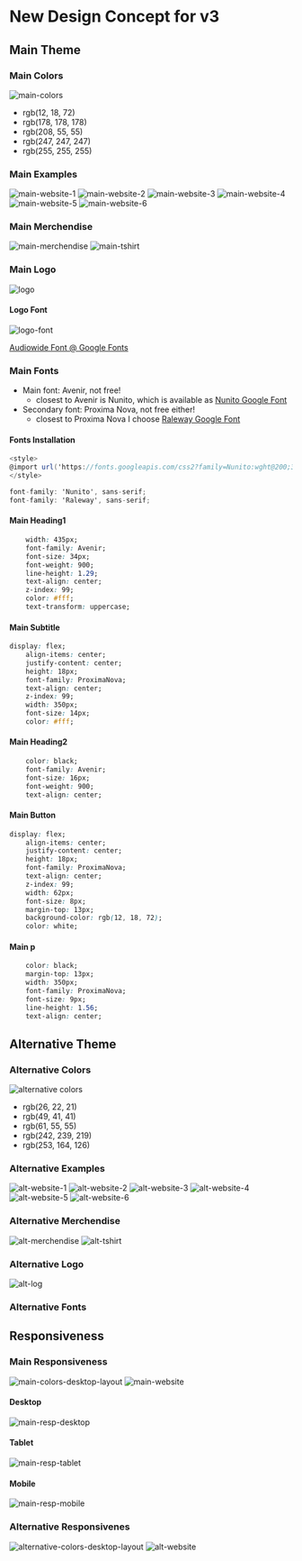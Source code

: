 # New Design Concept for v3

<!-- [Wix Editor Url](https://www.wix.com/logo/maker/esh/zoe-editor?industry=%7B%22industry%22%3A%223d95f5101a3e882ac54beba2_a28c5e5ea1945e5fa4ca1728_portfolio%22%2C%22isCustom%22%3Afalse%7D&tags=creative%2Cmodern&selectedWebsiteId=3&logoId=c8caec57-43ad-442a-8851-771896c38b0e&logoPurpose=website&referralAdditionalInfo=arenaSplitPage) -->

## Main Theme

### Main Colors

![main-colors](main-colors.png)

- rgb(12, 18, 72)
- rgb(178, 178, 178)
- rgb(208, 55, 55)
- rgb(247, 247, 247)
- rgb(255, 255, 255)

### Main Examples

![main-website-1](main-website-1.png)
![main-website-2](main-website-2.png)
![main-website-3](main-website-3.png)
![main-website-4](main-website-4.png)
![main-website-5](main-website-5.png)
![main-website-6](main-website-6.png)

### Main Merchendise

![main-merchendise](main-merchendise.png)
![main-tshirt](main-shirt.png)

### Main Logo

![logo](main-logo-400x400.png)

#### Logo Font

![logo-font](logo-font.jpeg)

[Audiowide Font @ Google Fonts](https://fonts.google.com/specimen/Audiowide?utm_source=fontsNinja&utm_medium=browserExtension&utm_campaign=foundryLinkAction)

### Main Fonts

- Main font: Avenir, not free!
  - closest to Avenir is Nunito, which is available as [Nunito Google Font](https://fonts.google.com/specimen/Nunito?query=nunito)
- Secondary font: Proxima Nova, not free either!
  - closest to Proxima Nova I choose [Raleway Google Font](https://fonts.google.com/specimen/Raleway)

#### Fonts Installation

```cs
<style>
@import url('https://fonts.googleapis.com/css2?family=Nunito:wght@200;300;400;600;700;800;900&family=Raleway:wght@100;200;300;400;600;800&display=swap');
</style>

font-family: 'Nunito', sans-serif;
font-family: 'Raleway', sans-serif;
```

#### Main Heading1

```css
    width: 435px;
    font-family: Avenir;
    font-size: 34px;
    font-weight: 900;
    line-height: 1.29;
    text-align: center;
    z-index: 99;
    color: #fff;
    text-transform: uppercase;
```

#### Main Subtitle

```css
display: flex;
    align-items: center;
    justify-content: center;
    height: 18px;
    font-family: ProximaNova;
    text-align: center;
    z-index: 99;
    width: 350px;
    font-size: 14px;
    color: #fff;
```

#### Main Heading2

```css
    color: black;
    font-family: Avenir;
    font-size: 16px;
    font-weight: 900;
    text-align: center;
```

#### Main Button

```css
display: flex;
    align-items: center;
    justify-content: center;
    height: 18px;
    font-family: ProximaNova;
    text-align: center;
    z-index: 99;
    width: 62px;
    font-size: 8px;
    margin-top: 13px;
    background-color: rgb(12, 18, 72);
    color: white;
```

#### Main p

```css
    color: black;
    margin-top: 13px;
    width: 350px;
    font-family: ProximaNova;
    font-size: 9px;
    line-height: 1.56;
    text-align: center;
```

## Alternative Theme

### Alternative Colors

![alternative colors](alternative-colors.png)

- rgb(26, 22, 21)
- rgb(49, 41, 41)
- rgb(61, 55, 55)
- rgb(242, 239, 219)
- rgb(253, 164, 126)

### Alternative Examples

![alt-website-1](alt-website-1.png)
![alt-website-2](alt-website-2.png)
![alt-website-3](alt-website-3.png)
![alt-website-4](alt-website-4.png)
![alt-website-5](alt-website-5.png)
![alt-website-6](alt-website-6.png)

### Alternative Merchendise

![alt-merchendise](alt-merchendise.png)
![alt-tshirt](alt-shirt.png)

### Alternative Logo

![alt-log](alt-logo-1.png)

### Alternative Fonts

## Responsiveness

### Main Responsiveness

![main-colors-desktop-layout](main-colors-desktop-layout.png)
![main-website](main-website.png)

#### Desktop

![main-resp-desktop](main-responsive-desktop.png)

#### Tablet

![main-resp-tablet](main-responsive-tablet.png)

#### Mobile

![main-resp-mobile](main-responsive-mobile.png)

### Alternative Responsivenes

![alternative-colors-desktop-layout](alternative-colors-desktop-layout.png)
![alt-website](alt-website.png)
